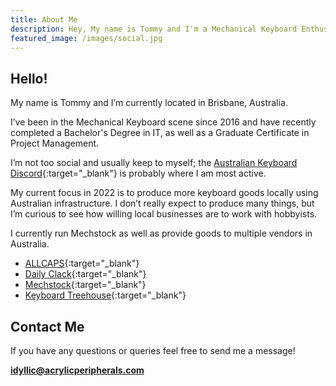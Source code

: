```yaml
---
title: About Me
description: Hey, My name is Tommy and I'm a Mechanical Keyboard Enthusiast.
featured_image: /images/social.jpg
---
```



## Hello!

My name is Tommy and I’m currently located in Brisbane, Australia.

I’ve been in the Mechanical Keyboard scene since 2016 and have recently completed a Bachelor's Degree in IT, as well as a Graduate Certificate in Project Management.

I’m not too social and usually keep to myself; the [Australian Keyboard Discord](https://discord.gg/kDVErE7xHk){:target="_blank"} is probably where I am most active. 

My current focus in 2022 is to produce more keyboard goods locally using Australian infrastructure. I don’t really expect to produce many things, but I’m curious to see how willing local businesses are to work with hobbyists. 

I currently run Mechstock as well as provide goods to multiple vendors in Australia.

* [ALLCAPS](https://allcaps.store){:target="_blank"}
* [Daily Clack](https://Dailyclack.com){:target="_blank"}
* [Mechstock](https://Mechstock.com.au){:target="_blank"}
* [Keyboard Treehouse](https://Keyboardtreehouse.com){:target="_blank"}

## Contact Me

If you have any questions or queries feel free to send me a message!

**idyllic@acrylicperipherals.com**
